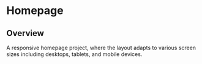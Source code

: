 # Homepage

## Overview

A responsive homepage project, where the layout adapts to various screen sizes including desktops, tablets, and mobile devices.

